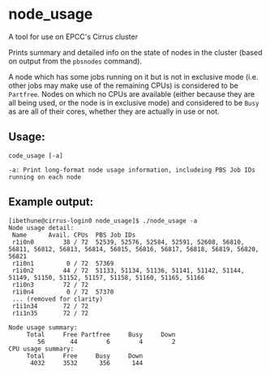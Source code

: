 # node_usage
A tool for use on EPCC's Cirrus cluster

Prints summary and detailed info on the state of nodes in the cluster (based on output from the ``pbsnodes`` command).

A node which has some jobs running on it but is not in exclusive mode (i.e. other jobs may make use of the remaining CPUs) is considered to be ``Partfree``.  Nodes on which no CPUs are available (either because they are all being used, or the node is in exclusive mode) and considered to be ``Busy`` as are all of their cores, whether they are actually in use or not.

## Usage:

    code_usage [-a]
    
    -a: Print long-format node usage information, includeing PBS Job IDs running on each node
      
## Example output:

    [ibethune@cirrus-login0 node_usage]$ ./node_usage -a
    Node usage detail:
     Name      Avail. CPUs  PBS Job IDs
     r1i0n0        38 / 72  52539, 52576, 52584, 52591, 52608, 56810, 56811, 56812, 56813, 56814, 56815, 56816, 56817, 56818, 56819, 56820, 56821
     r1i0n1         0 / 72  57369
     r1i0n2        44 / 72  51133, 51134, 51136, 51141, 51142, 51144, 51149, 51150, 51152, 51157, 51158, 51160, 51165, 51166
     r1i0n3        72 / 72  
     r1i0n4         0 / 72  57370
     ... (removed for clarity)
     r1i1n34       72 / 72   
     r1i1n35       72 / 72  

    Node usage summary:
         Total     Free Partfree     Busy     Down
            56       44        6        4        2
    CPU usage summary:
         Total     Free     Busy     Down
          4032     3532      356      144
